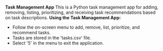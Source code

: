 **Task Management App**
This is a Python task management app for adding, removing, listing, prioritizing, and receiving task recommendations based on task descriptions.
**Using the Task Management App:**
   - Follow the on-screen menu to add, remove, list, prioritize, and recommend tasks.
   - Tasks are stored in the 'tasks.csv' file.
   -  Select '5' in the menu to exit the application.
